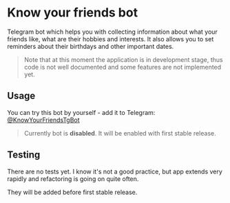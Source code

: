 # Know your friends bot

Telegram bot which helps you with collecting information about what your friends like, what are their hobbies and interests.
It also allows you to set reminders about their birthdays and other important dates.

>
> Note that at this moment the application is in development stage,
> thus code is not well documented and some features are not implemented yet.
>

## Usage

You can try this bot by yourself - add it to Telegram: [@KnowYourFriendsTgBot](https://t.me/KnowYourFriendsTgBot)

> Currently bot is **disabled**. It will be enabled with first stable release.

## Testing

There are no tests yet. I know it's not a good practice, but app extends very rapidly and refactoring is going on quite often.

They will be added before first stable release.